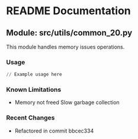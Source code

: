 # README Documentation

## Module: src/utils/common_20.py

This module handles memory issues operations.

### Usage

```python
// Example usage here
```

### Known Limitations

- Memory not freed Slow garbage collection

### Recent Changes

- Refactored in commit bbcec334
